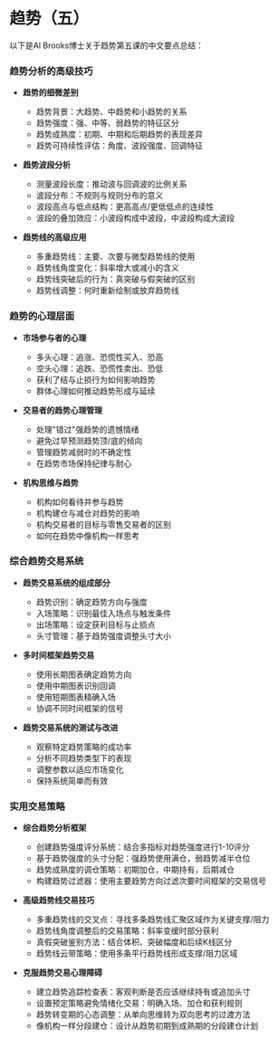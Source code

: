 # 趋势（五）

以下是Al Brooks博士关于趋势第五课的中文要点总结：

### 趋势分析的高级技巧
- **趋势的细微差别**
  - 趋势背景：大趋势、中趋势和小趋势的关系
  - 趋势强度：强、中等、弱趋势的特征区分
  - 趋势成熟度：初期、中期和后期趋势的表现差异
  - 趋势可持续性评估：角度、波段强度、回调特征

- **趋势波段分析**
  - 测量波段长度：推动波与回调波的比例关系
  - 波段分布：不规则与规则分布的意义
  - 波段高点与低点结构：更高高点/更低低点的连续性
  - 波段的叠加效应：小波段构成中波段，中波段构成大波段

- **趋势线的高级应用**
  - 多重趋势线：主要、次要与微型趋势线的使用
  - 趋势线角度变化：斜率增大或减小的含义
  - 趋势线突破后的行为：真突破与假突破的区别
  - 趋势线调整：何时重新绘制或放弃趋势线

### 趋势的心理层面
- **市场参与者的心理**
  - 多头心理：追涨、恐慌性买入、恐高
  - 空头心理：追跌、恐慌性卖出、恐低
  - 获利了结与止损行为如何影响趋势
  - 群体心理如何推动趋势形成与延续

- **交易者的趋势心理管理**
  - 处理"错过"强趋势的遗憾情绪
  - 避免过早预测趋势顶/底的倾向
  - 管理趋势减弱时的不确定性
  - 在趋势市场保持纪律与耐心

- **机构思维与趋势**
  - 机构如何看待并参与趋势
  - 机构建仓与减仓对趋势的影响
  - 机构交易者的目标与零售交易者的区别
  - 如何在趋势中像机构一样思考

### 综合趋势交易系统
- **趋势交易系统的组成部分**
  - 趋势识别：确定趋势方向与强度
  - 入场策略：识别最佳入场点与触发条件
  - 出场策略：设定获利目标与止损点
  - 头寸管理：基于趋势强度调整头寸大小

- **多时间框架趋势交易**
  - 使用长期图表确定趋势方向
  - 使用中期图表识别回调
  - 使用短期图表精确入场
  - 协调不同时间框架的信号

- **趋势交易系统的测试与改进**
  - 观察特定趋势策略的成功率
  - 分析不同趋势类型下的表现
  - 调整参数以适应市场变化
  - 保持系统简单而有效 

### 实用交易策略
- **综合趋势分析框架**
  - 创建趋势强度评分系统：结合多指标对趋势强度进行1-10评分
  - 基于趋势强度的头寸分配：强趋势使用满仓，弱趋势减半仓位
  - 趋势成熟度的调仓策略：初期加仓，中期持有，后期减仓
  - 构建趋势过滤器：使用主要趋势方向过滤次要时间框架的交易信号

- **高级趋势线交易技巧**
  - 多重趋势线的交叉点：寻找多条趋势线汇聚区域作为关键支撑/阻力
  - 趋势线角度调整后的交易策略：斜率变缓时部分获利
  - 真假突破鉴别方法：结合体积、突破幅度和后续K线区分
  - 趋势线云带策略：使用多条平行趋势线形成支撑/阻力区域

- **克服趋势交易心理障碍**
  - 建立趋势追踪检查表：客观判断是否应该继续持有或追加头寸
  - 设置预定策略避免情绪化交易：明确入场、加仓和获利规则
  - 趋势转变期的心态调整：从单向思维转为双向思考的过渡方法
  - 像机构一样分段建仓：设计从趋势初期到成熟期的分段建仓计划 